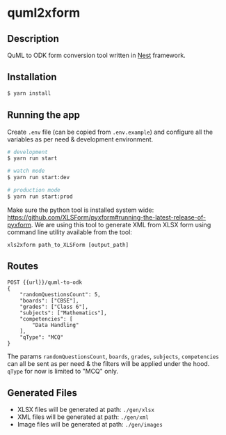 # quml2xform

## Description

QuML to ODK form conversion tool written in [Nest](https://github.com/nestjs/nest) framework.

## Installation

```bash
$ yarn install
```

## Running the app

Create `.env` file (can be copied from `.env.example`) and configure all the variables as per need & development environment.

```bash
# development
$ yarn run start

# watch mode
$ yarn run start:dev

# production mode
$ yarn run start:prod
```

Make sure the python tool is installed system wide: https://github.com/XLSForm/pyxform#running-the-latest-release-of-pyxform. We are using this tool to generate XML from XLSX form using command line utility available from the tool:

```xls2xform path_to_XLSForm [output_path]```

## Routes
```
POST {{url}}/quml-to-odk
{
    "randomQuestionsCount": 5,
    "boards": ["CBSE"],
    "grades": ["Class 6"],
    "subjects": ["Mathematics"],
    "competencies": [
        "Data Handling"
    ],
    "qType": "MCQ"
}
```
The params `randomQuestionsCount`, `boards`, `grades`, `subjects`, `competencies` can all be sent as per need & the filters will be applied under the hood. `qType` for now is limited to "MCQ" only.

## Generated Files
- XLSX files will be generated at path: `./gen/xlsx`
- XML files will be generated at path: `./gen/xml`
- Image files will be generated at path: `./gen/images`
